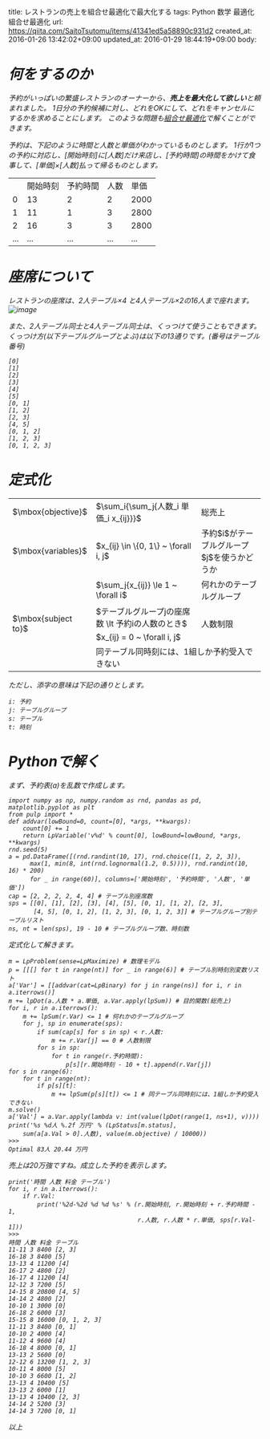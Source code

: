 title: レストランの売上を組合せ最適化で最大化する
tags: Python 数学 最適化 組合せ最適化
url: https://qiita.com/SaitoTsutomu/items/41341ed5a58890c931d2
created_at: 2016-01-26 13:42:02+09:00
updated_at: 2016-01-29 18:44:19+09:00
body:

# <i class='fa fa-beer' /> 何をするのか
予約がいっぱいの繁盛レストランのオーナーから、**売上を最大化して欲しい**と頼まれました。
1日分の予約候補に対し、どれをOKにして、どれをキャンセルにするかを求めることにします。
このような問題も[組合せ最適化](http://qiita.com/Tsutomu-KKE@github/items/bfbf4c185ed7004b5721)で解くことができます。

予約は、下記のように時間と人数と単価がわかっているものとします。
1行が1つの予約に対応し、[開始時刻]に[人数]だけ来店し、[予約時間]の時間をかけて食事して、[単価]×[人数]払って帰るものとします。

<table>
<tr><td></td><td>開始時刻</td><td>予約時間</td><td>人数</td><td>単価</td></tr>
<tr><td>0</td><td>13</td><td>2</td><td>2</td><td>2000</td></tr>
<tr><td>1</td><td>11</td><td>1</td><td>3</td><td>2800</td></tr>
<tr><td>2</td><td>16</td><td>3</td><td>3</td><td>2800</td></tr>
<tr><td>...</td><td>...</td><td>...</td><td>...</td><td>...</td></tr>
</table>

# <i class='fa fa-beer' /> 座席について
レストランの座席は、2人テーブル×4 と4人テーブル×2の16人まで座れます。
![image](https://qiita-image-store.s3.amazonaws.com/0/13955/b2e31934-3d27-f8b8-71d9-3635c798f91c.png)

また、2人テーブル同士と4人テーブル同士は、くっつけて使うこともできます。
くっつけ方(以下テーブルグループとよぶ)は以下の13通りです。(番号はテーブル番号)

    [0]
    [1]
    [2]
    [3]
    [4]
    [5]
    [0, 1]
    [1, 2]
    [2, 3]
    [4, 5]
    [0, 1, 2]
    [1, 2, 3]
    [0, 1, 2, 3]

# <i class='fa fa-beer' /> 定式化

<table>
<tr><td>$\mbox{objective}$</td><td>$\sum_i{\sum_j{人数_i 単価_i x_{ij}}}$</td><td>総売上</td></tr>
<tr><td>$\mbox{variables}$</td><td>$x_{ij} \in \{0, 1\} ~ \forall i, j$</td><td>予約$i$がテーブルグループ$j$を使うかどうか</td></tr>
<tr><td rowspan="4">$\mbox{subject to}$</td><td>$\sum_j{x_{ij}} \le 1 ~ \forall i$</td><td>何れかのテーブルグループ</td></tr>
<tr><td>$テーブルグループjの座席数 \lt 予約iの人数のとき$</td><td rowspan="2">人数制限</td></tr>
<tr><td>$x_{ij} = 0 ~ \forall i, j$</td></tr>
<tr><td colspan="2">同テーブル同時刻には、1組しか予約受入できない</td></tr>
</table>

ただし、添字の意味は下記の通りとします。

    i: 予約
    j: テーブルグループ
    s: テーブル
    t: 時刻

# <i class='fa fa-beer' /> Pythonで解く

まず、予約表(a)を乱数で作成します。

```py3:python
import numpy as np, numpy.random as rnd, pandas as pd, matplotlib.pyplot as plt
from pulp import *
def addvar(lowBound=0, count=[0], *args, **kwargs):
    count[0] += 1
    return LpVariable('v%d' % count[0], lowBound=lowBound, *args, **kwargs)
rnd.seed(5)
a = pd.DataFrame([(rnd.randint(10, 17), rnd.choice([1, 2, 2, 3]),
      max(1, min(8, int(rnd.lognormal(1.2, 0.5)))), rnd.randint(10, 16) * 200)
      for _ in range(60)], columns=['開始時刻', '予約時間', '人数', '単価'])
cap = [2, 2, 2, 2, 4, 4] # テーブル別座席数
sps = [[0], [1], [2], [3], [4], [5], [0, 1], [1, 2], [2, 3],
       [4, 5], [0, 1, 2], [1, 2, 3], [0, 1, 2, 3]] # テーブルグループ別テーブルリスト
ns, nt = len(sps), 19 - 10 # テーブルグループ数、時刻数
```

定式化して解きます。

```py3:python
m = LpProblem(sense=LpMaximize) # 数理モデル
p = [[[] for t in range(nt)] for _ in range(6)] # テーブル別時刻別変数リスト
a['Var'] = [[addvar(cat=LpBinary) for j in range(ns)] for i, r in a.iterrows()]
m += lpDot(a.人数 * a.単価, a.Var.apply(lpSum)) # 目的関数(総売上)
for i, r in a.iterrows():
    m += lpSum(r.Var) <= 1 # 何れかのテーブルグループ
    for j, sp in enumerate(sps):
        if sum(cap[s] for s in sp) < r.人数:
            m += r.Var[j] == 0 # 人数制限
        for s in sp:
            for t in range(r.予約時間):
                p[s][r.開始時刻 - 10 + t].append(r.Var[j])
for s in range(6):
    for t in range(nt):
        if p[s][t]:
            m += lpSum(p[s][t]) <= 1 # 同テーブル同時刻には、1組しか予約受入できない
m.solve()
a['Val'] = a.Var.apply(lambda v: int(value(lpDot(range(1, ns+1), v))))
print('%s %d人 %.2f 万円' % (LpStatus[m.status],
    sum(a[a.Val > 0].人数), value(m.objective) / 10000))
>>>
Optimal 83人 20.44 万円
```

売上は20万強ですね。成立した予約を表示します。

```py3:python
print('時間 人数 料金 テーブル')
for i, r in a.iterrows():
    if r.Val:
        print('%2d-%2d %d %d %s' % (r.開始時刻, r.開始時刻 + r.予約時間 - 1,
                                    r.人数, r.人数 * r.単価, sps[r.Val-1]))
>>>
時間 人数 料金 テーブル
11-11 3 8400 [2, 3]
16-18 3 8400 [5]
13-13 4 11200 [4]
16-17 2 4800 [2]
16-17 4 11200 [4]
12-12 3 7200 [5]
14-15 8 20800 [4, 5]
14-14 2 4800 [2]
10-10 1 3000 [0]
16-18 2 6000 [3]
15-15 8 16000 [0, 1, 2, 3]
11-11 3 8400 [0, 1]
10-10 2 4000 [4]
11-12 4 9600 [4]
16-18 4 8000 [0, 1]
13-13 2 5600 [0]
12-12 6 13200 [1, 2, 3]
10-11 4 8000 [5]
10-10 3 6600 [1, 2]
13-13 4 10400 [5]
13-13 2 6000 [1]
13-13 4 10400 [2, 3]
14-14 2 5200 [3]
14-14 3 7200 [0, 1]
```

以上

